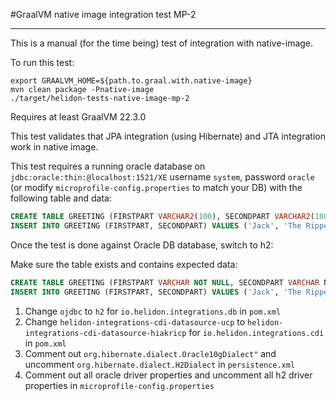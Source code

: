 #GraalVM native image integration test MP-2
_____

This is a manual (for the time being) test of integration with native-image.

To run this test:

```shell script
export GRAALVM_HOME=${path.to.graal.with.native-image}
mvn clean package -Pnative-image
./target/helidon-tests-native-image-mp-2
```  

Requires at least GraalVM 22.3.0

This test validates that JPA integration (using Hibernate) and JTA
integration work in native image.

This test requires a running oracle database on `jdbc:oracle:thin:@localhost:1521/XE`
    username `system`, password `oracle` (or modify `microprofile-config.properties` to match your DB) 
with the following table and data:

```sql
CREATE TABLE GREETING (FIRSTPART VARCHAR2(100), SECONDPART VARCHAR2(100), PRIMARY KEY (FIRSTPART))
INSERT INTO GREETING (FIRSTPART, SECONDPART) VALUES ('Jack', 'The Ripper')
```

Once the test is done against Oracle DB database, switch to h2:

Make sure the table exists and contains expected data:
```sql
CREATE TABLE GREETING (FIRSTPART VARCHAR NOT NULL, SECONDPART VARCHAR NOT NULL, PRIMARY KEY (FIRSTPART))
INSERT INTO GREETING (FIRSTPART, SECONDPART) VALUES ('Jack', 'The Ripper')
```


1. Change `ojdbc` to `h2` for `io.helidon.integrations.db` in `pom.xml`
2. Change `helidon-integrations-cdi-datasource-ucp` to `helidon-integrations-cdi-datasource-hiakricp` for `io.helidon.integrations.cdi` in `pom.xml`
3. Comment out `org.hibernate.dialect.Oracle10gDialect"` and uncomment `org.hibernate.dialect.H2Dialect` in `persistence.xml`
4. Comment out all oracle driver properties and uncomment all h2 driver properties in `microprofile-config.properties`